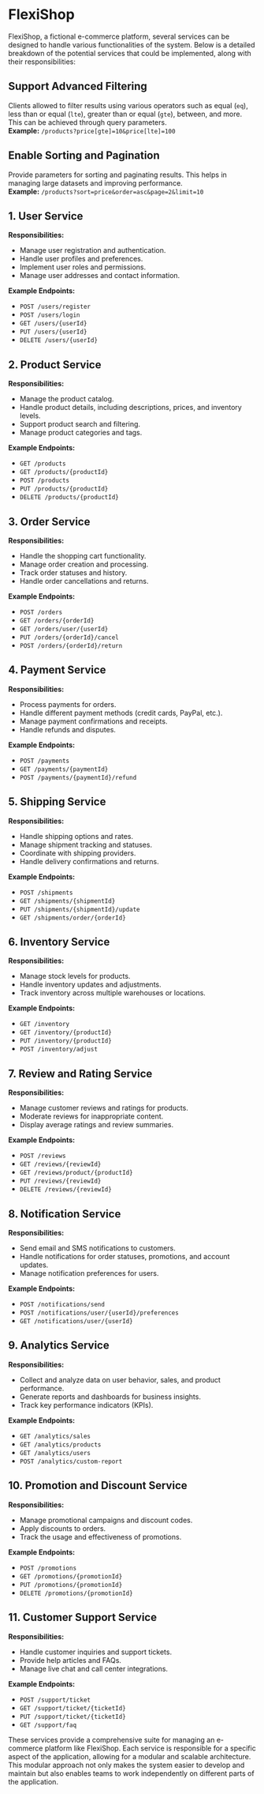 # FlexiShop 
FlexiShop, a fictional e-commerce platform, several services can be designed to handle various functionalities 
of the system. Below is a detailed breakdown of the potential services that could be implemented, along with their
responsibilities:

## Support Advanced Filtering
Clients allowed to filter results using various operators such as equal (`eq`), less than or equal (`lte`), greater 
than or equal (`gte`), between, and more. This can be achieved through query parameters.  
**Example:** `/products?price[gte]=10&price[lte]=100`
  
## Enable Sorting and Pagination
Provide parameters for sorting and paginating results. This helps in managing large datasets and improving performance.  
**Example:** `/products?sort=price&order=asc&page=2&limit=10`
  
## 1. User Service
**Responsibilities:**
- Manage user registration and authentication.
- Handle user profiles and preferences.
- Implement user roles and permissions.
- Manage user addresses and contact information.

**Example Endpoints:**
- `POST /users/register`
- `POST /users/login`
- `GET /users/{userId}`
- `PUT /users/{userId}`
- `DELETE /users/{userId}`

## 2. Product Service
**Responsibilities:**
- Manage the product catalog.
- Handle product details, including descriptions, prices, and inventory levels.
- Support product search and filtering.
- Manage product categories and tags.

**Example Endpoints:**
- `GET /products`
- `GET /products/{productId}`
- `POST /products`
- `PUT /products/{productId}`
- `DELETE /products/{productId}`

## 3. Order Service
**Responsibilities:**
- Handle the shopping cart functionality.
- Manage order creation and processing.
- Track order statuses and history.
- Handle order cancellations and returns.

**Example Endpoints:**
- `POST /orders`
- `GET /orders/{orderId}`
- `GET /orders/user/{userId}`
- `PUT /orders/{orderId}/cancel`
- `POST /orders/{orderId}/return`

## 4. Payment Service
**Responsibilities:**
- Process payments for orders.
- Handle different payment methods (credit cards, PayPal, etc.).
- Manage payment confirmations and receipts.
- Handle refunds and disputes.

**Example Endpoints:**
- `POST /payments`
- `GET /payments/{paymentId}`
- `POST /payments/{paymentId}/refund`

## 5. Shipping Service
**Responsibilities:**
- Handle shipping options and rates.
- Manage shipment tracking and statuses.
- Coordinate with shipping providers.
- Handle delivery confirmations and returns.

**Example Endpoints:**
- `POST /shipments`
- `GET /shipments/{shipmentId}`
- `PUT /shipments/{shipmentId}/update`
- `GET /shipments/order/{orderId}`

## 6. Inventory Service
**Responsibilities:**
- Manage stock levels for products.
- Handle inventory updates and adjustments.
- Track inventory across multiple warehouses or locations.

**Example Endpoints:**
- `GET /inventory`
- `GET /inventory/{productId}`
- `PUT /inventory/{productId}`
- `POST /inventory/adjust`

## 7. Review and Rating Service
**Responsibilities:**
- Manage customer reviews and ratings for products.
- Moderate reviews for inappropriate content.
- Display average ratings and review summaries.

**Example Endpoints:**
- `POST /reviews`
- `GET /reviews/{reviewId}`
- `GET /reviews/product/{productId}`
- `PUT /reviews/{reviewId}`
- `DELETE /reviews/{reviewId}`

## 8. Notification Service
**Responsibilities:**
- Send email and SMS notifications to customers.
- Handle notifications for order statuses, promotions, and account updates.
- Manage notification preferences for users.

**Example Endpoints:**
- `POST /notifications/send`
- `POST /notifications/user/{userId}/preferences`
- `GET /notifications/user/{userId}`

## 9. Analytics Service
**Responsibilities:**
- Collect and analyze data on user behavior, sales, and product performance.
- Generate reports and dashboards for business insights.
- Track key performance indicators (KPIs).

**Example Endpoints:**
- `GET /analytics/sales`
- `GET /analytics/products`
- `GET /analytics/users`
- `POST /analytics/custom-report`

## 10. Promotion and Discount Service
**Responsibilities:**
- Manage promotional campaigns and discount codes.
- Apply discounts to orders.
- Track the usage and effectiveness of promotions.

**Example Endpoints:**
- `POST /promotions`
- `GET /promotions/{promotionId}`
- `PUT /promotions/{promotionId}`
- `DELETE /promotions/{promotionId}`

## 11. Customer Support Service
**Responsibilities:**
- Handle customer inquiries and support tickets.
- Provide help articles and FAQs.
- Manage live chat and call center integrations.

**Example Endpoints:**
- `POST /support/ticket`
- `GET /support/ticket/{ticketId}`
- `PUT /support/ticket/{ticketId}`
- `GET /support/faq`

These services provide a comprehensive suite for managing an e-commerce platform like FlexiShop. Each service is responsible for a specific aspect of the application, allowing for a modular and scalable architecture. This modular approach not only makes the system easier to develop and maintain but also enables teams to work independently on different parts of the application.